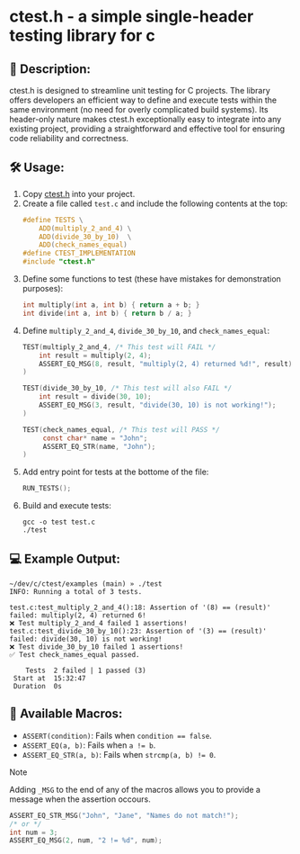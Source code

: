 # ctest.h - a simple single-header testing library for c

## 📝 Description:
ctest.h is designed to streamline unit testing for C projects.
The library offers developers an efficient way to define and execute tests within the same environment
(no need for overly complicated build systems). Its header-only nature makes ctest.h exceptionally easy to
integrate into any existing project, providing a straightforward and effective tool for ensuring code reliability
and correctness.

## 🛠️ Usage:
1. Copy [ctest.h](https://github.com/AineeJames/ctest.h/blob/main/ctest.h) into your project.
2. Create a file called `test.c` and include the following contents at the top:
    ```c
    #define TESTS \
        ADD(multiply_2_and_4) \
        ADD(divide_30_by_10)  \
        ADD(check_names_equal)
    #define CTEST_IMPLEMENTATION
    #include "ctest.h"
    ```
3. Define some functions to test (these have mistakes for demonstration purposes):
    ```c
    int multiply(int a, int b) { return a + b; }
    int divide(int a, int b) { return b / a; }
    ```
4. Define `multiply_2_and_4`, `divide_30_by_10`, and `check_names_equal`:
    ```c
    TEST(multiply_2_and_4, /* This test will FAIL */
        int result = multiply(2, 4);
        ASSERT_EQ_MSG(8, result, "multiply(2, 4) returned %d!", result);
    )

    TEST(divide_30_by_10, /* This test will also FAIL */
        int result = divide(30, 10);
        ASSERT_EQ_MSG(3, result, "divide(30, 10) is not working!");
    )

    TEST(check_names_equal, /* This test will PASS */
         const char* name = "John";
         ASSERT_EQ_STR(name, "John");
    )
    ```
5. Add entry point for tests at the bottome of the file:
    ```c
    RUN_TESTS();
    ```
6. Build and execute tests:
    ```shell
    gcc -o test test.c
    ./test
    ```

## 💻 Example Output:
```shell
~/dev/c/ctest/examples (main) » ./test
INFO: Running a total of 3 tests.

test.c:test_multiply_2_and_4():18: Assertion of '(8) == (result)' failed: multiply(2, 4) returned 6!
❌ Test multiply_2_and_4 failed 1 assertions!
test.c:test_divide_30_by_10():23: Assertion of '(3) == (result)' failed: divide(30, 10) is not working!
❌ Test divide_30_by_10 failed 1 assertions!
✅ Test check_names_equal passed.

    Tests  2 failed | 1 passed (3)
 Start at  15:32:47
 Duration  0s
```

## 📜 Available Macros:
- `ASSERT(condition)`:   Fails when `condition == false`.
- `ASSERT_EQ(a, b)`:     Fails when `a != b`.
- `ASSERT_EQ_STR(a, b)`: Fails when `strcmp(a, b) != 0`.

> [!NOTE]  
> Adding `_MSG` to the end of any of the macros allows you to provide a message when the assertion occours.
> ```c
> ASSERT_EQ_STR_MSG("John", "Jane", "Names do not match!");
> /* or */
> int num = 3;
> ASSERT_EQ_MSG(2, num, "2 != %d", num);
> ```
